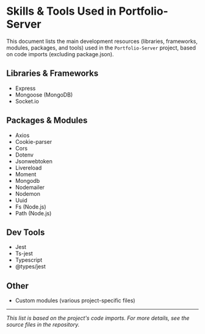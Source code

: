# Skills & Tools Used in Portfolio-Server

This document lists the main development resources (libraries, frameworks, modules, packages, and tools) used in the `Portfolio-Server` project, based on code imports (excluding package.json).

## Libraries & Frameworks

- Express
- Mongoose (MongoDB)
- Socket.io

## Packages & Modules

- Axios
- Cookie-parser
- Cors
- Dotenv
- Jsonwebtoken
- Livereload
- Moment
- Mongodb
- Nodemailer
- Nodemon
- Uuid
- Fs (Node.js)
- Path (Node.js)

## Dev Tools

- Jest
- Ts-jest
- Typescript
- @types/jest

## Other

- Custom modules (various project-specific files)

---
*This list is based on the project's code imports. For more details, see the source files in the repository.*
